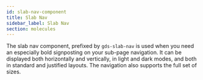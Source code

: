 ```yaml
---
id: slab-nav-component
title: Slab Nav
sidebar_label: Slab Nav
section: molecules
---
```


The slab nav component, prefixed by `gds-slab-nav` is used when you need an especially bold signposting on your sub-page navigation. It can be displayed both horizontally and vertically, in light and dark modes, and both in standard and justified layouts. The navigation also supports the full set of sizes.
